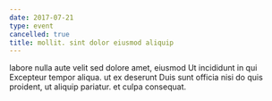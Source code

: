 ```yaml
---
date: 2017-07-21
type: event
cancelled: true
title: mollit. sint dolor eiusmod aliquip
---
```

labore nulla aute velit sed dolore amet, eiusmod Ut incididunt in qui Excepteur tempor aliqua. ut ex deserunt Duis sunt officia nisi do quis proident, ut aliquip pariatur. et culpa consequat.